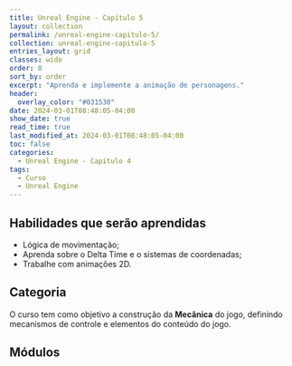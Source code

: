 ```yaml
---
title: Unreal Engine - Capítulo 5
layout: collection
permalink: /unreal-engine-capitulo-5/
collection: unreal-engine-capitulo-5
entries_layout: grid
classes: wide
order: 0
sort_by: order
excerpt: "Aprenda e implemente a animação de personagens."
header:
  overlay_color: "#031530"
date: 2024-03-01T08:48:05-04:00
show_date: true
read_time: true
last_modified_at: 2024-03-01T08:48:05-04:00
toc: false
categories:
  - Unreal Engine - Capítulo 4
tags:
  - Curso
  - Unreal Engine
---
```


## Habilidades que serão aprendidas

- Lógica de movimentação;
- Aprenda sobre o Delta Time e o sistemas de coordenadas;
- Trabalhe com animações 2D.

## Categoria

O curso tem como objetivo a construção da **Mecânica** do jogo, definindo mecanismos de controle e elementos do conteúdo do jogo.

## Módulos
